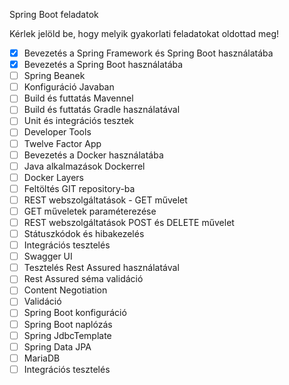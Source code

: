 Spring Boot feladatok

Kérlek jelöld be, hogy melyik gyakorlati feladatokat oldottad meg!

* [x] Bevezetés a Spring Framework és Spring Boot használatába
* [x] Bevezetés a Spring Boot használatába
* [ ] Spring Beanek
* [ ] Konfiguráció Javaban
* [ ] Build és futtatás Mavennel
* [ ] Build és futtatás Gradle használatával
* [ ] Unit és integrációs tesztek
* [ ] Developer Tools
* [ ] Twelve Factor App
* [ ] Bevezetés a Docker használatába
* [ ] Java alkalmazások Dockerrel
* [ ] Docker Layers
* [ ] Feltöltés GIT repository-ba
* [ ] REST webszolgáltatások - GET művelet
* [ ] GET műveletek paraméterezése
* [ ] REST webszolgáltatások POST és DELETE művelet
* [ ] Státuszkódok és hibakezelés
* [ ] Integrációs tesztelés
* [ ] Swagger UI
* [ ] Tesztelés Rest Assured használatával
* [ ] Rest Assured séma validáció
* [ ] Content Negotiation
* [ ] Validáció
* [ ] Spring Boot konfiguráció
* [ ] Spring Boot naplózás
* [ ] Spring JdbcTemplate
* [ ] Spring Data JPA
* [ ] MariaDB
* [ ] Integrációs tesztelés
